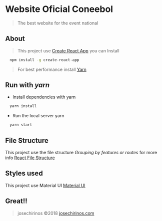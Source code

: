 # Website Oficial Coneebol
> The best website for the event national
## About
> This project use [Create React App](https://github.com/facebookincubator/create-react-app) you can Install

```sh
  npm install -g create-react-app
```
> For best performance install [Yarn](https://yarnpkg.com)

## Run with *yarn*

- Install dependencies with yarn
```sh
  yarn install
```

- Run the local server yarn
```sh
  yarn start
```

## File Structure

This project use the file structure *Grouping by features or routes*
for more info [React File Structure](https://reactjs.org/docs/faq-structure.html)

## Styles used

This project use Material UI
[Material UI](https://material-ui.com/)

## Great!!
> josechirinos &copy;2018 [josechirinos.com](http://josechirinos.com)